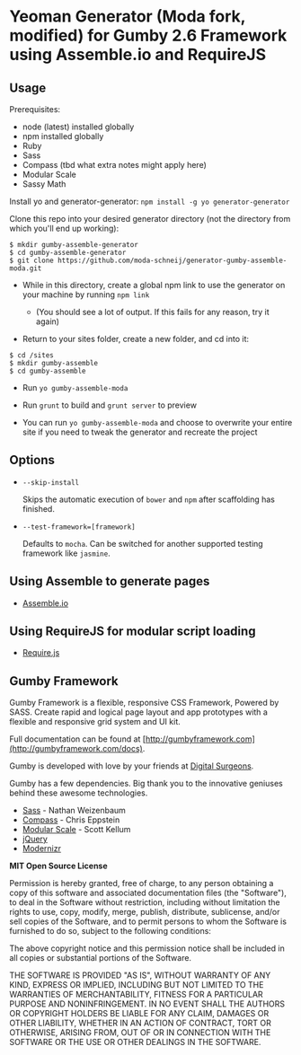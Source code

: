 Yeoman Generator (Moda fork, modified) for Gumby 2.6 Framework using Assemble.io and RequireJS
========================================================================

## Usage

Prerequisites:

- node (latest) installed globally
- npm installed globally
- Ruby
- Sass
- Compass (tbd what extra notes might apply here)
- Modular Scale
- Sassy Math

	
<!-- Install it (only once): `npm install -g generator-gumby-assemble`-->
Install yo and generator-generator: `npm install -g yo generator-generator`

Clone this repo into your desired generator directory (not the directory from which you'll end up working):

```  
$ mkdir gumby-assemble-generator
$ cd gumby-assemble-generator
$ git clone https://github.com/moda-schneij/generator-gumby-assemble-moda.git
```

- While in this directory, create a global npm link to use the generator on your machine by running `npm link`
  
  - (You should see a lot of output. If this fails for any reason, try it again)
	
- Return to your sites folder, create a new folder, and cd into it:

```
$ cd /sites
$ mkdir gumby-assemble
$ cd gumby-assemble
```

- Run `yo gumby-assemble-moda`

- Run `grunt` to build and `grunt server` to preview

- You can run `yo gumby-assemble-moda` and choose to overwrite your entire site if you need to tweak the generator and recreate the project


## Options

* `--skip-install`

  Skips the automatic execution of `bower` and `npm` after
  scaffolding has finished.

* `--test-framework=[framework]`

  Defaults to `mocha`. Can be switched for
  another supported testing framework like `jasmine`.

## Using Assemble to generate pages
- [Assemble.io](http://assemble.io/)

## Using RequireJS for modular script loading
- [Require.js](http://requirejs.org/)

## Gumby Framework

Gumby Framework is a flexible, responsive CSS Framework, Powered by SASS. Create rapid and logical page layout and app prototypes with a flexible and responsive grid system and UI kit.

Full documentation can be found at [http://gumbyframework.com](http://gumbyframework.com/docs).

Gumby is developed with love by your friends at [Digital Surgeons](http://www.digitalsurgeons.com).

Gumby has a few dependencies. Big thank you to the innovative geniuses behind these awesome technologies.

- [Sass](https://github.com/nex3/sass) - Nathan Weizenbaum
- [Compass](https://github.com/chriseppstein/compass) - Chris Eppstein
- [Modular Scale](https://github.com/scottkellum/modular-scale) - Scott Kellum
- [jQuery](http://jquery.com/)
- [Modernizr](http://modernizr.com/)

**MIT Open Source License**

Permission is hereby granted, free of charge, to any person obtaining a copy of this software and associated documentation files (the "Software"), to deal in the Software without restriction, including without limitation the rights to use, copy, modify, merge, publish, distribute, sublicense, and/or sell copies of the Software, and to permit persons to whom the Software is furnished to do so, subject to the following conditions:

The above copyright notice and this permission notice shall be included in all copies or substantial portions of the Software.

THE SOFTWARE IS PROVIDED "AS IS", WITHOUT WARRANTY OF ANY KIND, EXPRESS OR IMPLIED, INCLUDING BUT NOT LIMITED TO THE WARRANTIES OF MERCHANTABILITY, FITNESS FOR A PARTICULAR PURPOSE AND NONINFRINGEMENT. IN NO EVENT SHALL THE AUTHORS OR COPYRIGHT HOLDERS BE LIABLE FOR ANY CLAIM, DAMAGES OR OTHER LIABILITY, WHETHER IN AN ACTION OF CONTRACT, TORT OR OTHERWISE, ARISING FROM, OUT OF OR IN CONNECTION WITH THE SOFTWARE OR THE USE OR OTHER DEALINGS IN THE SOFTWARE.
